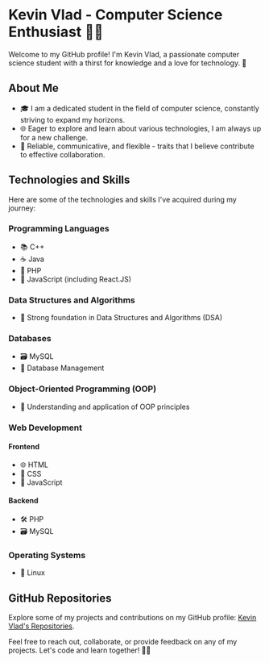 # Kevin Vlad - Computer Science Enthusiast 👨‍💻

Welcome to my GitHub profile! I'm Kevin Vlad, a passionate computer science student with a thirst for knowledge and a love for technology. 🚀

## About Me
- 🎓 I am a dedicated student in the field of computer science, constantly striving to expand my horizons.
- 🌐 Eager to explore and learn about various technologies, I am always up for a new challenge.
- 💬 Reliable, communicative, and flexible - traits that I believe contribute to effective collaboration.

## Technologies and Skills
Here are some of the technologies and skills I've acquired during my journey:

### Programming Languages
- 📚 C++
- ☕ Java
- 🐘 PHP
- 🚀 JavaScript (including React.JS)

### Data Structures and Algorithms
- 🧠 Strong foundation in Data Structures and Algorithms (DSA)

### Databases
- 🗃️ MySQL
- 💽 Database Management

### Object-Oriented Programming (OOP)
- 🔄 Understanding and application of OOP principles

### Web Development
#### Frontend
- 🌐 HTML
- 🎨 CSS
- 🚀 JavaScript

#### Backend
- 🛠️ PHP
- 🗃️ MySQL

### Operating Systems
- 🐧 Linux

## GitHub Repositories
Explore some of my projects and contributions on my GitHub profile: [Kevin Vlad's Repositories](https://github.com/kevinvlad03?tab=repositories).

Feel free to reach out, collaborate, or provide feedback on any of my projects. Let's code and learn together! 🚀✨
